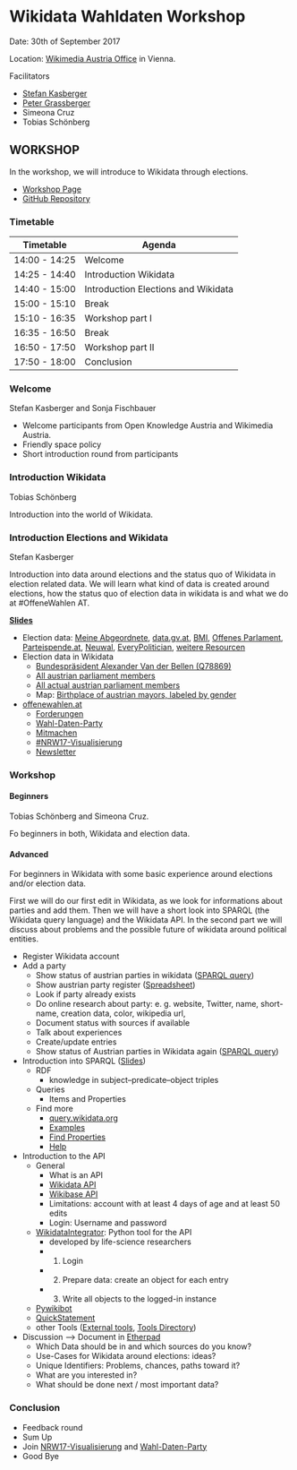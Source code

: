 # Wikidata Wahldaten Workshop

Date: 30th of September 2017

Location: [Wikimedia Austria Office](http://wikimedia.at/) in Vienna.

Facilitators
* [Stefan Kasberger](http://www.stefankasberger.at/)
* [Peter Grassberger](http://petergrassberger.com)
* Simeona Cruz
* Tobias Schönberg

## WORKSHOP

In the workshop, we will introduce to Wikidata through elections.

* [Workshop Page](http://offenewahlen.at/termine/wikidata-wahldaten-workshop/)
* [GitHub Repository](https://github.com/OKFNat/offenewahlen-wikidata)

### Timetable

| Timetable     | Agenda       |
|---------------|--------------|
| 14:00 - 14:25 | Welcome |
| 14:25 - 14:40 | Introduction Wikidata |
| 14:40 - 15:00 | Introduction Elections and Wikidata |
| 15:00 - 15:10 | Break |
| 15:10 - 16:35 | Workshop part I|
| 16:35 - 16:50 | Break |
| 16:50 - 17:50 | Workshop part II|
| 17:50 - 18:00 | Conclusion |

### Welcome

Stefan Kasberger and Sonja Fischbauer

* Welcome participants from Open Knowledge Austria and Wikimedia Austria. 
* Friendly space policy
* Short introduction round from participants

### Introduction Wikidata

Tobias Schönberg

Introduction into the world of Wikidata.

### Introduction Elections and Wikidata

Stefan Kasberger

Introduction into data around elections and the status quo of Wikidata in election related data. We will learn what kind of data is created around elections, how the status quo of election data in wikidata is and what we do at #OffeneWahlen AT.

**[Slides](slides_introduction-elections-wikidata.pdf)**

* Election data: [Meine Abgeordnete](http://meineabgeordneten.at/), [data.gv.at](http://data.gv.at/), [BMI](http://www.bmi.gv.at/412/), [Offenes Parlament](http://offenesparlament.at/), [Parteispende.at](http://parteispende.at/), [Neuwal](http://neuwal.com/), [EveryPolitician](http://everypolitician.org/), [weitere Resourcen](http://offenewahlen.at/ressourcen)
* Election data in Wikidata
  * [Bundespräsident Alexander Van der Bellen (Q78869)](https://www.wikidata.org/wiki/Q78869)
  * [All austrian parliament members](http://tinyurl.com/yamh7md4) 
  * [All actual austrian parliament members](http://tinyurl.com/y7k7fh3q) 
  * Map: [Birthplace of austrian mayors, labeled by gender](http://tinyurl.com/ybq28naf) 
* [offenewahlen.at](http://offenewahlen.at/)
  * [Forderungen](http://offenewahlen.at/forderungen-v1)
  * [Wahl-Daten-Party](http://offenewahlen.at/termine/wahl-daten-party/)
  * [Mitmachen](http://offenewahlen.at/mitmachen)
  * [#NRW17-Visualisierung](https://github.com/OKFNat/offenewahlen-nrw17/wiki)
  * [Newsletter](http://offenewahlen.at/newsletter)

### Workshop

#### Beginners

Tobias Schönberg and Simeona Cruz.

Fo beginners in both, Wikidata and election data.

#### Advanced

For beginners in Wikidata with some basic experience around elections and/or election data.

First we will do our first edit in Wikidata, as we look for informations about parties and add them. Then we will have a short look into SPARQL (the Wikidata query language) and the Wikidata API. In the second part we will discuss about problems and the possible future of wikidata around political entities.

* Register Wikidata account
* Add a party
  * Show status of austrian parties in wikidata ([SPARQL query](http://tinyurl.com/yaup9za9))
  * Show austrian party register ([Spreadsheet](https://docs.google.com/spreadsheets/d/1plpcBuIXYEYkjGxXZYkGq2gmsxD3-Hm3qyvnif1XzM8/edit#gid=1391613793))
  * Look if party already exists
  * Do online research about party: e. g. website, Twitter, name, short-name, creation data, color, wikipedia url, 
  * Document status with sources if available
  * Talk about experiences
  * Create/update entries
  * Show status of Austrian parties in Wikidata again ([SPARQL query](http://tinyurl.com/yaup9za9))
* Introduction into SPARQL ([Slides](https://hackmd.io/p/Sk-kcRhoW))
  * RDF
    * knowledge in subject–predicate–object triples
  * Queries
    * Items and Properties
  * Find more
    * [query.wikidata.org](https://query.wikidata.org/)
    * [Examples](https://www.wikidata.org/wiki/Wikidata:SPARQL_query_service/queries/examples)
    * [Find Properties](https://www.wikidata.org/wiki/Wikidata:List_of_properties)
    * [Help](https://www.wikidata.org/wiki/Wikidata:SPARQL_query_service/Wikidata_Query_Help)
* Introduction to the API
  * General
    * What is an API
    * [Wikidata API](https://www.wikidata.org/w/api.php)
    * [Wikibase API](https://www.mediawiki.org/wiki/Wikibase/API)
    * Limitations: account with at least 4 days of age and at least 50 edits
    * Login: Username and password
  * [WikidataIntegrator](https://github.com/SuLab/WikidataIntegrator): Python tool for the API
    * developed by life-science researchers
    * 1. Login
    * 2. Prepare data: create an object for each entry
    * 3. Write all objects to the logged-in instance
  * [Pywikibot](https://www.mediawiki.org/wiki/Manual:Pywikibot)
  * [QuickStatement](https://tools.wmflabs.org/wikidata-todo/quick_statements.php)
  * other Tools ([External tools](https://www.wikidata.org/wiki/Wikidata:Tools/External_tools/de), [Tools Directory](https://tools.wmflabs.org/hay/directory/#/search/wikidata))
* Discussion --> Document in [Etherpad](http://pad.okfn.org/p/OffeneWahlenAT-Wikidata)
  * Which Data should be in and which sources do you know?
  * Use-Cases for Wikidata around elections: ideas?
  * Unique Identifiers: Problems, chances, paths toward it?
  * What are you interested in?
  * What should be done next / most important data?

### Conclusion

* Feedback round
* Sum Up
* Join [NRW17-Visualisierung](https://github.com/OKFNat/offenewahlen-nrw17/wiki) and [Wahl-Daten-Party](http://offenewahlen.at/termine/wahl-daten-party/)
* Good Bye



